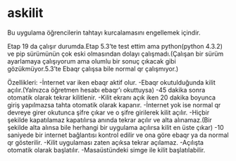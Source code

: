 # askilit
Bu uygulama öğrencilerin tahtayı kurcalamasını engellemek içindir.

Etap 19 da çalışır durumda.Etap 5.3’te test ettim ama python(python 4.3.2) ve pip sürümünün çok eski olmasından dolayı çalışmadı.(Çalışan bir sürüm ayarlamaya çalışıyorum ama olumlu bir sonuç çıkacak gibi gözükmüyor.5.3’te Ebaqr çalışsa bile normal qr çalışmıyor.)

Özellikleri:
-İnternet var iken ebaqr aktif olur.
-Ebaqr okutulduğunda kilit açılır.(Yalnızca öğretmen hesabı ebaqr’ı okuttuysa)
-45 dakika sonra otomatik olarak tekrar kilitlenir.
-Kilit ekranı açık iken 20 dakika boyunca giriş yapılmazsa tahta otomatik olarak kapanır.
-İnternet yok ise normal qr devreye girer okutunca şifre çıkar ve o şifre girilerek kilit açılır.
-Hiçbir şekilde kapatılamaz kapatılırsa anında tekrar açılır ve alta alınamaz.(Bir şekilde alta alınsa bile herhangi bir uygulama açılırsa kilit en üste çıkar)
-10 saniyede bir internet bağlantısı kontrol edilir ve ona göre ebaqr ya da normal qr gösterilir.
-Kilit uygulaması zaten açıksa tekrar açılamaz.
-Açılışta otomatik olarak başlatılır.
-Masaüstündeki simge ile kilit başlatılabilir.

